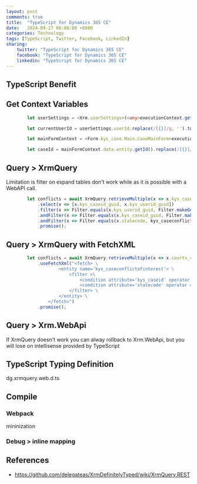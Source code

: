 ```yaml
---
layout: post
comments: true
title:  "TypeScript for Dynamics 365 CE"
date:   2024-09-27 08:00:00 +0800
categories: Technology
tags: [TypeScript, Twitter, Facebook, LinkedIn]
sharing:
    twitter: "TypeScript for Dynamics 365 CE"
    facebook: "TypeScript for Dynamics 365 CE"
    linkedin: "TypeScript for Dynamics 365 CE"
---
```


## TypeScript Benefit


## Get Context Variables
```TypeScript
        let userSettings = <Xrm.userSettings>(<any>executionContext.getFormContext()).context.userSettings;

        let currentUserId = userSettings.userId.replace(/[{}]/g, '').toLowerCase();
```

```TypeScript
        let mainFormContext = <Form.kys_case.Main.CaseMainForm>executionContext.getFormContext();

        let caseId = mainFormContext.data.entity.getId().replace(/[{}]/g, '').toLowerCase();
```


## Query > XrmQuery
Limitation is filter on expand tables don't work while as it is possible with a WebAPI call.

```javascript
        let conflicts = await XrmQuery.retrieveMultiple(x => x.kys_caseconflictofinterests)
            .select(x => [x.kys_caseid_guid, x.kys_userid_guid])
            .filter(x => Filter.equals(x.kys_userid_guid, Filter.makeGuid(currentUserId)))
            .andFilter(x => Filter.equals(x.kys_caseid_guid, Filter.makeGuid(caseId)))
            .andFilter(x => Filter.equals(x.statecode, kys_caseconflictofinterest_statecode.Active))
            .promise();
```

## Query > XrmQuery with FetchXML
```javascript
        let conflicts = await XrmQuery.retrieveMultiple(x => x.courts_caseconflictofinterests)
            .useFetchXml("<fetch> \
                    <entity name='kys_caseconflictofinterest'> \
                        <filter >\
                            <condition attribute='kys_caseid' operator = 'eq' value = 'zzzz0bf5-6e8b-ef11-9999-0000000b0e2a' /> \
                            <condition attribute='statecode' operator = 'eq' value = '0' /> \
                        </filter> \
                    </entity> \
                </fetch>")
            .promise();
```

## Query > Xrm.WebApi
If XrmQuery doesn't work you can alway rollback to Xrm.WebApi, but you will lose on intellisense provided by TypeScript

## TypeScript Typing Definition
dg.xrmquery.web.d.ts

## Compile
### Webpack
mininization 

### Debug > inline mapping



## References
* https://github.com/delegateas/XrmDefinitelyTyped/wiki/XrmQuery.REST
